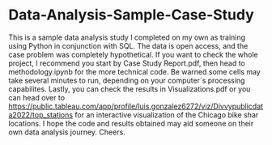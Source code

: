 # Data-Analysis-Sample-Case-Study
This is a sample data analysis study I completed on my own as training using Python in conjunction with SQL. The data is open access, and the case problem was completely hypothetical. 
If you want to check the whole project, I recommend you start by Case Study Report.pdf, then head to methodology.ipynb for the more technical code. Be warned some cells may take several minutes to run, depending on your computer´s processing capabilites. Lastly, you can check the results in Visualizations.pdf or you can head over to https://public.tableau.com/app/profile/luis.gonzalez6272/viz/Divvypublicdata2022/top_stations for an interactive visualization of the Chicago bike shar locations. 
I hope the code and results obtained may aid someone on their own data analysis journey. Cheers.
